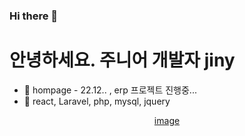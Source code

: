 ### Hi there 👋

<!--
**jinyDuo/jinyDuo** is a ✨ _special_ ✨ repository because its `README.md` (this file) appears on your GitHub profile.

Here are some ideas to get you started:

- 🔭 I’m currently working on ...
- 🌱 I’m currently learning ...
- 👯 I’m looking to collaborate on ...
- 🤔 I’m looking for help with ...
- 💬 Ask me about ...
- 📫 How to reach me: ...
- 😄 Pronouns: ...
- ⚡ Fun fact: ...
-->

<h1 align-"center"> 안녕하세요. 주니어 개발자 jiny </h1>

- 🔭 hompage - 22.12.. , erp 프로젝트 진행중...
- 🌱 react, Laravel, php, mysql, jquery

<p align="center">
<a href="#" target="_blank">image</a>
</p>
